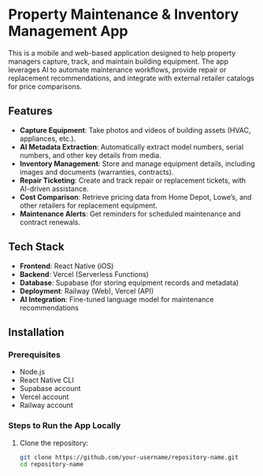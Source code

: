 # Property Maintenance & Inventory Management App

This is a mobile and web-based application designed to help property managers capture, track, and maintain building equipment. The app leverages AI to automate maintenance workflows, provide repair or replacement recommendations, and integrate with external retailer catalogs for price comparisons.

## Features

- **Capture Equipment**: Take photos and videos of building assets (HVAC, appliances, etc.).
- **AI Metadata Extraction**: Automatically extract model numbers, serial numbers, and other key details from media.
- **Inventory Management**: Store and manage equipment details, including images and documents (warranties, contracts).
- **Repair Ticketing**: Create and track repair or replacement tickets, with AI-driven assistance.
- **Cost Comparison**: Retrieve pricing data from Home Depot, Lowe’s, and other retailers for replacement equipment.
- **Maintenance Alerts**: Get reminders for scheduled maintenance and contract renewals.

## Tech Stack

- **Frontend**: React Native (iOS)
- **Backend**: Vercel (Serverless Functions)
- **Database**: Supabase (for storing equipment records and metadata)
- **Deployment**: Railway (Web), Vercel (API)
- **AI Integration**: Fine-tuned language model for maintenance recommendations

## Installation

### Prerequisites
- Node.js
- React Native CLI
- Supabase account
- Vercel account
- Railway account

### Steps to Run the App Locally

1. Clone the repository:
   ```bash
   git clone https://github.com/your-username/repository-name.git
   cd repository-name
